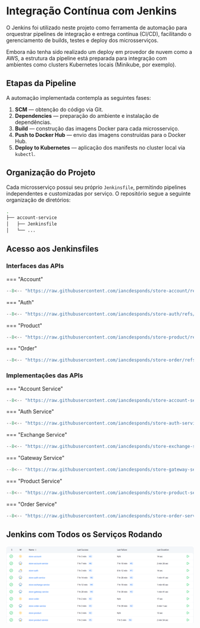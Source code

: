 # Integração Contínua com Jenkins

O Jenkins foi utilizado neste projeto como ferramenta de automação para orquestrar pipelines de integração e entrega contínua (CI/CD), facilitando o gerenciamento de builds, testes e deploy dos microsserviços.

Embora não tenha sido realizado um deploy em provedor de nuvem como a AWS, a estrutura da pipeline está preparada para integração com ambientes como clusters Kubernetes locais (Minikube, por exemplo).

## Etapas da Pipeline

A automação implementada contempla as seguintes fases:

1. **SCM** — obtenção do código via Git.
2. **Dependencies** — preparação do ambiente e instalação de dependências.
3. **Build** — construção das imagens Docker para cada microsserviço.
4. **Push to Docker Hub** — envio das imagens construídas para o Docker Hub.
5. **Deploy to Kubernetes** — aplicação dos manifests no cluster local via `kubectl`.

## Organização do Projeto

Cada microsserviço possui seu próprio `Jenkinsfile`, permitindo pipelines independentes e customizadas por serviço. O repositório segue a seguinte organização de diretórios:

```bash
.
├── account-service
│   ├── Jenkinsfile
│   └── ...
```

## Acesso aos Jenkinsfiles

### Interfaces das APIs

\=== "Account"

```groovy
--8<-- "https://raw.githubusercontent.com/iancdesponds/store-account/refs/heads/main/Jenkinsfile"
```

\=== "Auth"

```groovy
--8<-- "https://raw.githubusercontent.com/iancdesponds/store-auth/refs/heads/main/Jenkinsfile"
```

\=== "Product"

```groovy
--8<-- "https://raw.githubusercontent.com/iancdesponds/store-product/refs/heads/main/Jenkinsfile"
```

\=== "Order"

```groovy
--8<-- "https://raw.githubusercontent.com/iancdesponds/store-order/refs/heads/main/Jenkinsfile"
```

### Implementações das APIs

\=== "Account Service"

```groovy
--8<-- "https://raw.githubusercontent.com/iancdesponds/store-account-service/refs/heads/main/Jenkinsfile"
```

\=== "Auth Service"

```groovy
--8<-- "https://raw.githubusercontent.com/iancdesponds/store-auth-service/refs/heads/main/Jenkinsfile"
```

\=== "Exchange Service"

```groovy
--8<-- "https://raw.githubusercontent.com/iancdesponds/store-exchange-service/refs/heads/main/Jenkinsfile"
```

\=== "Gateway Service"

```groovy
--8<-- "https://raw.githubusercontent.com/iancdesponds/store-gateway-service/refs/heads/main/Jenkinsfile"
```

\=== "Product Service"

```groovy
--8<-- "https://raw.githubusercontent.com/iancdesponds/store-product-service/refs/heads/main/Jenkinsfile"
```

\=== "Order Service"

```groovy
--8<-- "https://raw.githubusercontent.com/iancdesponds/store-order-service/refs/heads/main/Jenkinsfile"
```

## Jenkins com Todos os Serviços Rodando

![Jenkins](../img/jenkins.png)